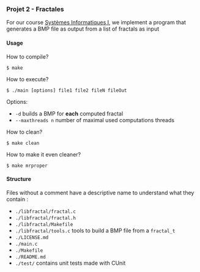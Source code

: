 <!-- To read with Atom go to >Packages>Mardown Preview -->

### Projet 2 - Fractales

For our course
[Systèmes Informatiques I](https://sites.uclouvain.be/SystInfo/), we implement
a program that generates a BMP file as output from a list of fractals as input

#### Usage

How to compile?

`$ make`

How to execute?

`$ ./main [options] file1 file2 fileN fileOut`

Options:

* `-d` builds a BMP for **each** computed fractal
* `--maxthreads n` number of maximal used computations threads

How to clean?

`$ make clean`

How to make it even cleaner?

`$ make mrproper`

#### Structure

Files without a comment have a descriptive name to understand what
they contain :

* `./libfractal/fractal.c`
* `./libfractal/fractal.h`
* `./libfractal/Makefile`
* `./libfractal/tools.c` tools to build a BMP file from a `fractal_t`
* `./LICENSE.md`
* `./main.c`
* `./Makefile`
* `./README.md`
* `./test/` contains unit tests made with CUnit
